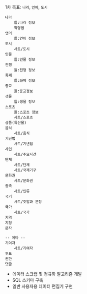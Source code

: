 #
## 
1차 목표: `나라`, `언어`, `도시`
```
나라
    틀:나라 정보
    작명법
언어
    틀:언어 정보
도시
    사트/도시
인물
    틀:인물 정보
전쟁
    틀:전쟁 정보
화폐
    틀:화폐 정보
종교
    틀:종교정보
생물
    틀:생물 정보
스포츠
    틀:스포츠 정보
    사트/스포츠
상품(특산물)
음식
    사트/음식
기년법
    사트/기년법
사건
    사트/주요사건
단체
    사트/단체
    사트/국제기구
문화권
    사트/문화권
종족
    사트/인류
국기
    사트/깃발과 문장
국가
    사트/국가
지역
지형
문자

-- 메타 --
기여자
    사트/기여자
투표
권한
댓글
```

- 데이터 스크랩 및 정규화 알고리즘 개발
- SQL 스키마 구축
- 일반 사용자용 데이터 편집기 구현
